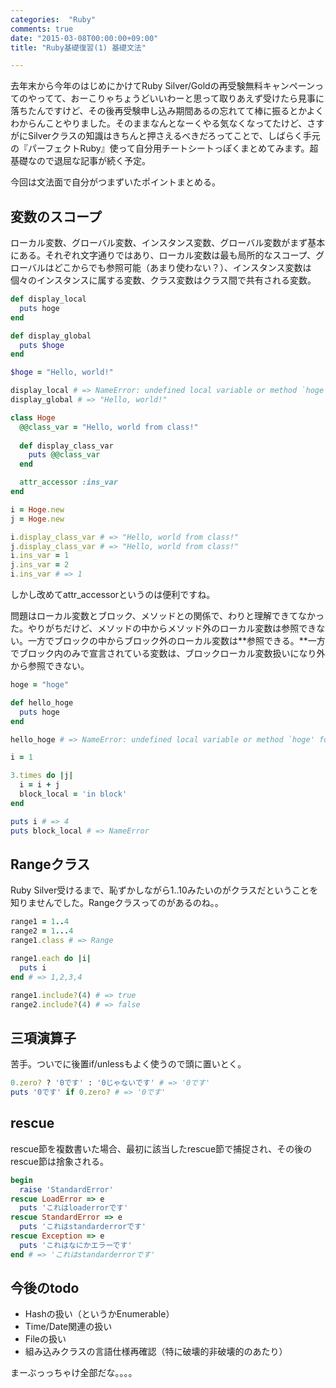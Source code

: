 ```yaml
---
categories:  "Ruby"
comments: true
date: "2015-03-08T00:00:00+09:00"
title: "Ruby基礎復習(1) 基礎文法"

---
```


去年末から今年のはじめにかけてRuby Silver/Goldの再受験無料キャンペーンってのやってて、おーこりゃちょうどいいわーと思って取りあえず受けたら見事に落ちたんですけど、その後再受験申し込み期間あるの忘れてて棒に振るとかよくわからんことやりました。そのままなんとなーくやる気なくなってたけど、さすがにSilverクラスの知識はきちんと押さえるべきだろってことで、しばらく手元の『パーフェクトRuby』使って自分用チートシートっぽくまとめてみます。超基礎なので退屈な記事が続く予定。

今回は文法面で自分がつまずいたポイントまとめる。

## 変数のスコープ

ローカル変数、グローバル変数、インスタンス変数、グローバル変数がまず基本にある。それぞれ文字通りではあり、ローカル変数は最も局所的なスコープ、グローバルはどこからでも参照可能（あまり使わない？）、インスタンス変数は個々のインスタンスに属する変数、クラス変数はクラス間で共有される変数。

```ruby
def display_local
  puts hoge
end

def display_global
  puts $hoge
end

$hoge = "Hello, world!"

display_local # => NameError: undefined local variable or method `hoge' for main:Object
display_global # => "Hello, world!"
```

```ruby
class Hoge
  @@class_var = "Hello, world from class!"
  
  def display_class_var
    puts @@class_var
  end

  attr_accessor :ins_var
end

i = Hoge.new
j = Hoge.new

i.display_class_var # => "Hello, world from class!"
j.display_class_var # => "Hello, world from class!"
i.ins_var = 1
j.ins_var = 2
i.ins_var # => 1
```

しかし改めてattr_accessorというのは便利ですね。

問題はローカル変数とブロック、メソッドとの関係で、わりと理解できてなかった。やりがちだけど、メソッドの中からメソッド外のローカル変数は参照できない。一方でブロックの中からブロック外のローカル変数は**参照できる。**一方でブロック内のみで宣言されている変数は、ブロックローカル変数扱いになり外から参照できない。

```ruby
hoge = "hoge"

def hello_hoge
  puts hoge
end

hello_hoge # => NameError: undefined local variable or method `hoge' for main:Object
```

```ruby
i = 1

3.times do |j|
  i = i + j
  block_local = 'in block'
end

puts i # => 4
puts block_local # => NameError
```

## Rangeクラス

Ruby Silver受けるまで、恥ずかしながら1..10みたいのがクラスだということを知りませんでした。Rangeクラスってのがあるのね。。

```ruby
range1 = 1..4
range2 = 1...4
range1.class # => Range

range1.each do |i|
  puts i
end # => 1,2,3,4

range1.include?(4) # => true
range2.include?(4) # => false
```

## 三項演算子

苦手。ついでに後置if/unlessもよく使うので頭に置いとく。

```ruby
0.zero? ? '0です' : '0じゃないです' # => '0です'
puts '0です' if 0.zero? # => '0です'
```

## rescue

rescue節を複数書いた場合、最初に該当したrescue節で捕捉され、その後のrescue節は捨象される。

```ruby
begin
  raise 'StandardError'
rescue LoadError => e
  puts 'これはloaderrorです'
rescue StandardError => e
  puts 'これはstandarderrorです'
rescue Exception => e
  puts 'これはなにかエラーです'
end # => 'これはstandarderrorです'
```

## 今後のtodo

- Hashの扱い（というかEnumerable）
- Time/Date関連の扱い
- Fileの扱い
- 組み込みクラスの言語仕様再確認（特に破壊的非破壊的のあたり）

まーぶっっちゃけ全部だな。。。。

